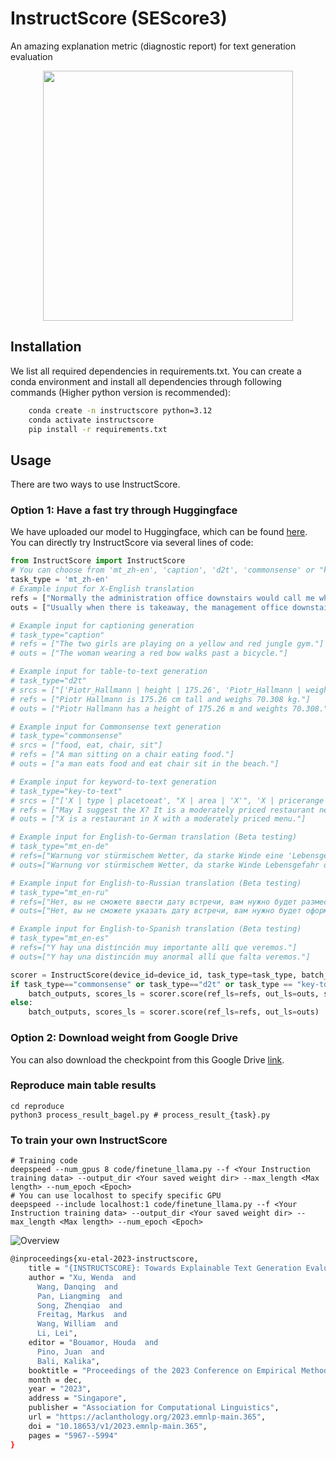 # InstructScore (SEScore3)

An amazing explanation metric (diagnostic report) for text generation evaluation

<div  align="center"> 
<img src="figs/InstructScore_teaser.jpg" width=400px>
</div>

## Installation
We list all required dependencies in requirements.txt. You can create a conda environment and install all dependencies through following commands (Higher python version is recommended):

```bash
    conda create -n instructscore python=3.12
    conda activate instructscore
    pip install -r requirements.txt
```

## Usage
There are two ways to use InstructScore.

### Option 1: Have a fast try through Huggingface
We have uploaded our model to Huggingface, which can be found [here](https://huggingface.co/xu1998hz/InstructScore).
You can directly try InstructScore via several lines of code:

```python
from InstructScore import InstructScore
# You can choose from 'mt_zh-en', 'caption', 'd2t', 'commonsense' or "key-to-text" to reproduce results in the paper
task_type = 'mt_zh-en' 
# Example input for X-English translation
refs = ["Normally the administration office downstairs would call me when there’s a delivery."]
outs = ["Usually when there is takeaway, the management office downstairs will call."]

# Example input for captioning generation
# task_type="caption"
# refs = ["The two girls are playing on a yellow and red jungle gym."]
# outs = ["The woman wearing a red bow walks past a bicycle."]

# Example input for table-to-text generation
# task_type="d2t"
# srcs = ["['Piotr_Hallmann | height | 175.26', 'Piotr_Hallmann | weight | 70.308']"]
# refs = ["Piotr Hallmann is 175.26 cm tall and weighs 70.308 kg."]
# outs = ["Piotr Hallmann has a height of 175.26 m and weights 70.308."]

# Example input for Commonsense text generation
# task_type="commonsense"
# srcs = ["food, eat, chair, sit"]
# refs = ["A man sitting on a chair eating food."]
# outs = ["a man eats food and eat chair sit in the beach."]

# Example input for keyword-to-text generation
# task_type="key-to-text"
# srcs = ["['X | type | placetoeat', "X | area | 'X'", 'X | pricerange | moderate', 'X | eattype | restaurant']"]
# refs = ["May I suggest the X? It is a moderately priced restaurant near X."]
# outs = ["X is a restaurant in X with a moderately priced menu."]

# Example input for English-to-German translation (Beta testing)
# task_type="mt_en-de"
# refs=["Warnung vor stürmischem Wetter, da starke Winde eine 'Lebensgefahr' darstellen"]
# outs=["Warnung vor stürmischem Wetter, da starke Winde Lebensgefahr darstellen können"]

# Example input for English-to-Russian translation (Beta testing)
# task_type="mt_en-ru"
# refs=["Нет, вы не сможете ввести дату встречи, вам нужно будет разместить заказ, и тогда мы сможем отложить предметы для вас, мы можем отложить их сначала на три месяца"]
# outs=["Нет, вы не сможете указать дату встречи, вам нужно будет оформить заказ, после чего мы сможем временно <v>приостановить производство</v> товаров для вас. Вначале мы можем отложить их на три месяца"]

# Example input for English-to-Spanish translation (Beta testing)
# task_type="mt_en-es"
# refs=["Y hay una distinción muy importante allí que veremos."]
# outs=["Y hay una distinción muy anormal allí que falta veremos."]

scorer = InstructScore(device_id=device_id, task_type=task_type, batch_size=6, cache_dir=None)
if task_type=="commonsense" or task_type=="d2t" or task_type == "key-to-text":
    batch_outputs, scores_ls = scorer.score(ref_ls=refs, out_ls=outs, src_ls=srcs)
else:
    batch_outputs, scores_ls = scorer.score(ref_ls=refs, out_ls=outs)
```


### Option 2: Download weight from Google Drive

You can also download the checkpoint from this Google Drive [link](https://drive.google.com/drive/folders/1seBqoewWHgu7I_AmZ6FE-_3EcJ3mGWQ2?usp=sharing).

### Reproduce main table results

```
cd reproduce
python3 process_result_bagel.py # process_result_{task}.py
```

### To train your own InstructScore

```
# Training code
deepspeed --num_gpus 8 code/finetune_llama.py --f <Your Instruction training data> --output_dir <Your saved weight dir> --max_length <Max length> --num_epoch <Epoch>
# You can use localhost to specify specific GPU
deepspeed --include localhost:1 code/finetune_llama.py --f <Your Instruction training data> --output_dir <Your saved weight dir> --max_length <Max length> --num_epoch <Epoch>
```

![Overview](figs/instructscore_main.png)

```bash
@inproceedings{xu-etal-2023-instructscore,
    title = "{INSTRUCTSCORE}: Towards Explainable Text Generation Evaluation with Automatic Feedback",
    author = "Xu, Wenda  and
      Wang, Danqing  and
      Pan, Liangming  and
      Song, Zhenqiao  and
      Freitag, Markus  and
      Wang, William  and
      Li, Lei",
    editor = "Bouamor, Houda  and
      Pino, Juan  and
      Bali, Kalika",
    booktitle = "Proceedings of the 2023 Conference on Empirical Methods in Natural Language Processing",
    month = dec,
    year = "2023",
    address = "Singapore",
    publisher = "Association for Computational Linguistics",
    url = "https://aclanthology.org/2023.emnlp-main.365",
    doi = "10.18653/v1/2023.emnlp-main.365",
    pages = "5967--5994"
}
```
